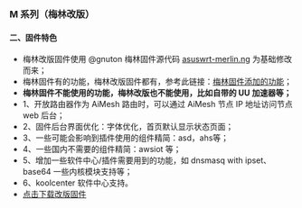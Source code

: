 ### M 系列（梅林改版）

#### 二、固件特色
* 梅林改版固件使用 @gnuton 梅林固件源代码 [asuswrt-merlin.ng](https://github.com/gnuton/asuswrt-merlin.ng) 为基础修改而来；
* 梅林固件有的功能，梅林改版固件都有，参考此链接：[梅林固件添加的功能](https://github.com/RMerl/asuswrt-merlin.ng/blob/master/README-merlin.txt)；
* **梅林固件不能使用的功能，梅林改版也不能使用，比如自带的 UU 加速器等；**
* 1、开放路由器作为 AiMesh 路由时，可以通过 AiMesh 节点 IP 地址访问节点 web 后台；
* 2、固件后台界面优化：字体优化，首页默认显示状态页面；
* 3、一些可能会影响到插件使用的组件精简：asd，ahs等；
* 4、一些国内不需要的组件精简：awsiot 等；
* 5、增加一些软件中心/插件需要用到的功能，如 dnsmasq with ipset、base64 一些内核模块支持等；
* 6、koolcenter 软件中心支持。
* [点击下载改版固件](https://www.asusgo.com/firmware)